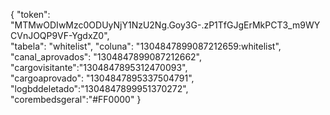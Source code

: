 {
    "token": "MTMwODIwMzc0ODUyNjY1NzU2Ng.Goy3G-.zP1TfGJgErMkPCT3_m9WYCVnJOQP9VF-YgdxZ0",  
    "tabela": "whitelist", 
    "coluna": "1304847899087212659:whitelist", 
    "canal_aprovados": "1304847899087212662",
    "cargovisitante":"1304847895312470093",  
    "cargoaprovado": "1304847895337504791",  
    "logbddeletado":"1304847899951370272",    
    "corembedsgeral":"#FF0000"
}
